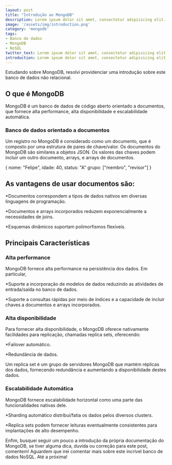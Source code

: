```yaml
---
layout: post
title: "Introdução ao MongoDB"
description: Lorem ipsum dolor sit amet, consectetur adipisicing elit.
image: '/assets/img/introduction.png'
category: 'mongodb'
tags:
- Banco de dados
- MongoDB
- NoSQL
twitter_text: Lorem ipsum dolor sit amet, consectetur adipisicing elit.
introduction: Lorem ipsum dolor sit amet, consectetur adipisicing elit, sed do eiusmod tempor incididunt ut labore et dolore magna aliqua.
---
```


Estudando sobre MongoDB, resolvi providenciar uma introdução sobre este banco de dados não relacional.

## O que é MongoDB

MongoDB é um banco de dados de código aberto orientado a documentos, que fornece alta performance, alta disponibilidade e escalabilidade automática.

### Banco de dados orientado a documentos

Um registro no MongoDB é considerado como um documento, que é composto por uma estrutura de pares de chave/valor. Os documentos do MongoDB são similares a objetos JSON. Os valores das chaves podem incluir um outro documento, arrays, e arrays de documentos.

{
  nome: "Felipe",
  idade: 40,
  status: "A"
  grupo: ["membro", "revisor"]
}

## As vantagens de usar documentos são:


*Documentos correspondem a tipos de dados nativos em diversas linguagens de programação.

	
*Documentos e arrays incorporados reduzem exponencialmente a necessidades de joins.

	
*Esquemas dinâmicos suportam polimorfismos flexíveis.

## Principais Características


### Alta performance

MongoDB fornece alta performance na persistência dos dados. Em particular,

*Suporte a incorporação de modelos de dados reduzindo as atividades de entrada/saída no banco de dados.

	
*Suporte a consultas rápidas por meio de índices e a capacidade de incluir chaves a documentos e arrays incorporados.

### Alta disponibilidade

Para fornecer alta disponibilidade, o MongoDB oferece nativamente facilidades para replicação, chamadas replica sets, oferecendo:

*Failover automático.

	
*Redundância de dados.

Um 
replica set é um grupo de servidores MongoDB que mantém réplicas dos dados, fornecendo redundância e aumentando a disponibilidade destes dados.

### Escalabilidade Automática

MongoDB fornece escalabilidade horizontal como uma parte das funcionalidades nativas dele.

*Sharding automático distribui/fatia os dados pelos diversos clusters.

	
*Replica sets podem fornecer leituras eventualmente consistentes para implantações de alto desempenho.
 

Enfim, busquei seguir um pouco a introdução da própria documentação do MongoDB, se tiver alguma dica, duvida ou correção para este post, comentem! Aguardem que irei comentar mais sobre este incrível banco de dados NoSQL. Até a próxima!
